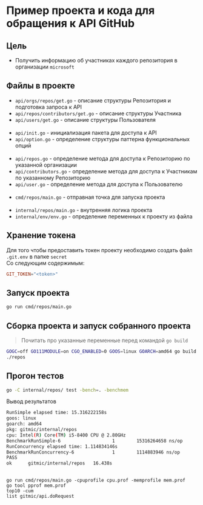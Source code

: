 # Пример проекта и кода для обращения к API GitHub

## Цель
- Получить информацию об участниках каждого репозитория в организации `microsoft`

## Файлы в проекте
- `api/orgs/repos/get.go` - описание структуры Репозитория и подготовка запроса к API
- `api/repos/contributors/get.go` - описание структуры Участника
- `api/users/get.go` - описание структуры Пользователя  
&nbsp;
- `api/init.go` - инициализация пакета для доступа к API
- `api/option.go` - определение структуры паттерна функциональных опций  
&nbsp;
- `api/repos.go` - определение метода для доступа к Репозиторию по указанной организации
- `api/contributors.go` - определение метода для доступа к Участникам по указанному Репозиторию
- `api/user.go` - определение метода для доступа к Пользователю  
&nbsp;
- `cmd/repos/main.go` - отправная точка для запуска проекта  
&nbsp;
- `internal/repos/main.go` - внутренняя логика проекта
- `internal/env/env.go` - определение переменных к проекту из файла


## Хранение токена
Для того чтобы предоставить токен проекту необходимо создать файл `.git.env` в папке `secret`  
Со следующим содержимым:
```toml
GIT_TOKEN="<token>"
```

## Запуск проекта
```bash
go run cmd/repos/main.go
```

## Сборка проекта и запуск собранного проекта
> Почитать про указанные переменные перед командой `go build`
```bash
GOGC=off GO111MODULE=on CGO_ENABLED=0 GOOS=linux GOARCH=amd64 go build -C "cmd/repos" -ldflags "-s -w" -o ../../repos
./repos
```

## Прогон тестов
```bash
go -C internal/repos/ test -bench=. -benchmem
```
Вывод результатов
```bash
RunSimple elapsed time: 15.316222158s
goos: linux
goarch: amd64
pkg: gitmic/internal/repos
cpu: Intel(R) Core(TM) i5-8400 CPU @ 2.80GHz
BenchmarkRunSimple-6                   1        15316264658 ns/op        8737640 B/op      52356 allocs/op
RunConcurrency elapsed time: 1.114834146s
BenchmarkRunConcurrency-6              1        1114883946 ns/op          505480 B/op       1284 allocs/op
PASS
ok      gitmic/internal/repos   16.438s
```

## 
```
go run cmd/repos/main.go -cpuprofile cpu.prof -memprofile mem.prof
go tool pprof mem.prof
top10 -cum
list gitmic/api.doRequest
```